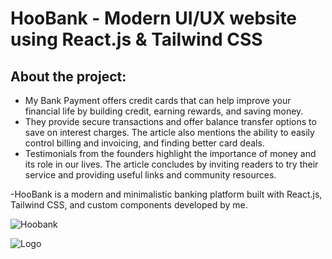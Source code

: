 # HooBank - Modern UI/UX website using React.js & Tailwind CSS

## About the project:

- My Bank Payment offers credit cards that can help improve your financial life by building credit, earning rewards, and saving money.
- They provide secure transactions and offer balance transfer options to save on interest charges. The article also mentions the ability to easily control billing and invoicing, and finding better card deals.
- Testimonials from the founders highlight the importance of money and its role in our lives. The article concludes by inviting readers to try their service and providing useful links and community resources.

-HooBank is a modern and minimalistic banking platform built with React.js, Tailwind CSS, and custom components developed by me.

![Hoobank](https://ressuman.github.io/hoobank/)

![Logo](dist/logo.png)
